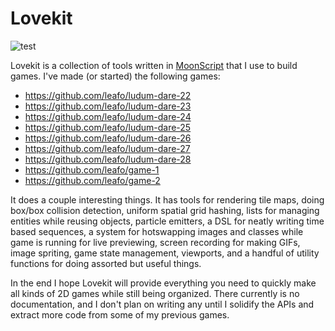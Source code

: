 # Lovekit

![test](https://github.com/leafo/lovekit/workflows/test/badge.svg)

Lovekit is a collection of tools written in [MoonScript](http://moonscript.org)
that I use to build games. I've made (or started) the following games:

* https://github.com/leafo/ludum-dare-22
* https://github.com/leafo/ludum-dare-23
* https://github.com/leafo/ludum-dare-24
* https://github.com/leafo/ludum-dare-25
* https://github.com/leafo/ludum-dare-26
* https://github.com/leafo/ludum-dare-27
* https://github.com/leafo/ludum-dare-28
* https://github.com/leafo/game-1
* https://github.com/leafo/game-2


It does a couple interesting things. It has tools for rendering tile maps,
doing box/box collision detection, uniform spatial grid hashing, lists for
managing entities while reusing objects, particle emitters, a DSL for neatly
writing time based sequences, a system for hotswapping images and classes while
game is running for live previewing, screen recording for making GIFs, image
spriting, game state management, viewports, and a handful of utility functions
for doing assorted but useful things.

In the end I hope Lovekit will provide everything you need to quickly make all
kinds of 2D games while still being organized. There currently is no
documentation, and I don't plan on writing any until I solidify the APIs and
extract more code from some of my previous games. 
